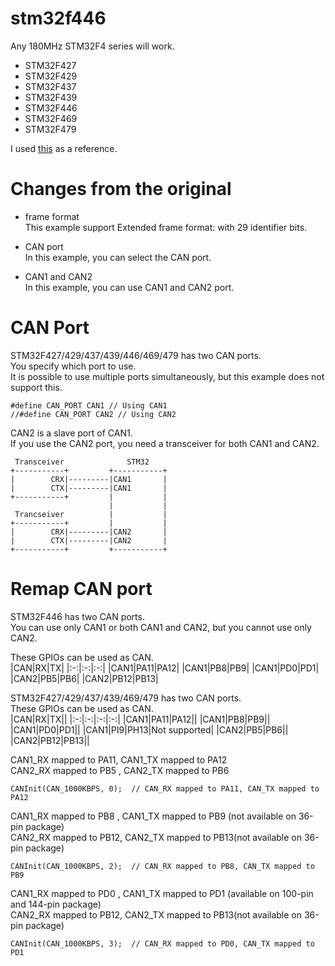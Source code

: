 # stm32f446

Any 180MHz STM32F4 series will work.   
- STM32F427
- STM32F429
- STM32F437
- STM32F439
- STM32F446
- STM32F469
- STM32F479

I used [this](https://github.com/seeers/CAN-Bus-Arduino_Core_STM32) as a reference.

# Changes from the original

- frame format   
This example support Extended frame format: with 29 identifier bits.   

- CAN port   
In this example, you can select the CAN port.   

- CAN1 and CAN2   
In this example, you can use CAN1 and CAN2 port.   

# CAN Port   
STM32F427/429/437/439/446/469/479 has two CAN ports.   
You specify which port to use.   
It is possible to use multiple ports simultaneously, but this example does not support this.   
```
#define CAN_PORT CAN1 // Using CAN1
//#define CAN_PORT CAN2 // Using CAN2
```

CAN2 is a slave port of CAN1.   
If you use the CAN2 port, you need a transceiver for both CAN1 and CAN2.   
```
 Transceiver              STM32
+-----------+         +-----------+ 
|        CRX|---------|CAN1       |
|        CTX|---------|CAN1       |
+-----------+         |           |
                      |           |
 Trancseiver          |           |
+-----------+         |           |
|        CRX|---------|CAN2       |
|        CTX|---------|CAN2       |
+-----------+         +-----------+
```

# Remap CAN port

STM32F446 has two CAN ports.   
You can use only CAN1 or both CAN1 and CAN2, but you cannot use only CAN2.   

These GPIOs can be used as CAN.   
|CAN|RX|TX|
|:-:|:-:|:-:|
|CAN1|PA11|PA12|
|CAN1|PB8|PB9|
|CAN1|PD0|PD1|
|CAN2|PB5|PB6|
|CAN2|PB12|PB13|

STM32F427/429/437/439/469/479 has two CAN ports.   
These GPIOs can be used as CAN.   
|CAN|RX|TX||
|:-:|:-:|:-:|:-:|
|CAN1|PA11|PA12||
|CAN1|PB8|PB9||
|CAN1|PD0|PD1||
|CAN1|PI9|PH13|Not supported|
|CAN2|PB5|PB6||
|CAN2|PB12|PB13||


CAN1_RX mapped to PA11, CAN1_TX mapped to PA12   
CAN2_RX mapped to PB5 , CAN2_TX mapped to PB6   
```
CANInit(CAN_1000KBPS, 0);  // CAN_RX mapped to PA11, CAN_TX mapped to PA12
```

CAN1_RX mapped to PB8 , CAN1_TX mapped to PB9 (not available on 36-pin package)   
CAN2_RX mapped to PB12, CAN2_TX mapped to PB13(not available on 36-pin package)   
```
CANInit(CAN_1000KBPS, 2);  // CAN_RX mapped to PB8, CAN_TX mapped to PB9
```

CAN1_RX mapped to PD0 , CAN1_TX mapped to PD1 (available on 100-pin and 144-pin package)   
CAN2_RX mapped to PB12, CAN2_TX mapped to PB13(not available on 36-pin package)   
```
CANInit(CAN_1000KBPS, 3);  // CAN_RX mapped to PD0, CAN_TX mapped to PD1
```
